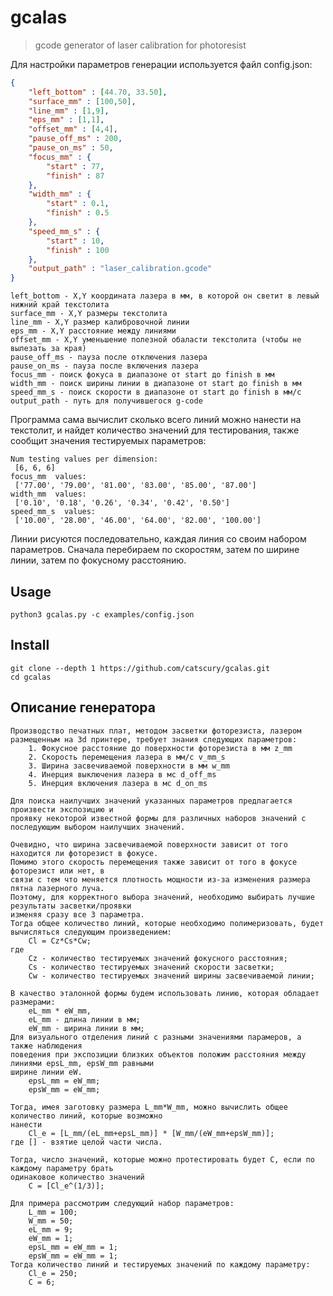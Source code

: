 # gcalas
> gcode generator of laser calibration for photoresist

Для настройки параметров генерации используется файл config.json:

```json
{
    "left_bottom" : [44.70, 33.50],
    "surface_mm" : [100,50],
    "line_mm" : [1,9],
    "eps_mm" : [1,1],
    "offset_mm" : [4,4],
    "pause_off_ms" : 200,
    "pause_on_ms" : 50,
    "focus_mm" : {
        "start" : 77,
        "finish" : 87
    },
    "width_mm" : {
        "start" : 0.1,
        "finish" : 0.5
    },
    "speed_mm_s" : {
        "start" : 10,
        "finish" : 100
    },
    "output_path" : "laser_calibration.gcode"
}

```
    left_bottom - X,Y координата лазера в мм, в которой он светит в левый нижний край текстолита
    surface_mm - X,Y размеры текстолита
    line_mm - X,Y размер калибровочной линии
    eps_mm - X,Y расстояние между линиями
    offset_mm - X,Y уменьшение полезной обаласти текстолита (чтобы не вылезать за края)
    pause_off_ms - пауза после отключения лазера
    pause_on_ms - пауза после включения лазера
    focus_mm - поиск фокуса в диапазоне от start до finish в мм
    width_mm - поиск ширины линии в диапазоне от start до finish в мм
    speed_mm_s - поиск скорости в диапазоне от start до finish в мм/с
    output_path - путь для получившегося g-code

Программа сама вычислит сколько всего линий можно нанести на текстолит, и найдет
количество значений для тестирования, также сообщит значения тестируемых параметров:
```console
Num testing values per dimension:
 [6, 6, 6]
focus_mm  values:
 ['77.00', '79.00', '81.00', '83.00', '85.00', '87.00']
width_mm  values:
 ['0.10', '0.18', '0.26', '0.34', '0.42', '0.50']
speed_mm_s  values:
 ['10.00', '28.00', '46.00', '64.00', '82.00', '100.00']
```

 Линии рисуются последовательно, каждая линия со своим набором параметров.
 Сначала перебираем по скоростям, затем по ширине линии, затем по фокусному расстоянию.
 

## Usage
    python3 gcalas.py -c examples/config.json


## Install
    git clone --depth 1 https://github.com/catscury/gcalas.git
    cd gcalas

## Описание генератора
    Производство печатных плат, методом засветки фоторезиста, лазером
    размещенным на 3d принтере, требует знания следующих параметров:
        1. Фокусное расстояние до поверхности фоторезиста в мм z_mm
        2. Cкорость перемещения лазера в мм/с v_mm_s
        3. Ширина засвечиваемой поверхности в мм w_mm
        4. Инерция выключения лазера в мс d_off_ms
        5. Инерция включения лазера в мс d_on_ms

    Для поиска наилучших значений указанных параметров предлагается произвести экспозицию и
    проявку некоторой известной формы для различных наборов значений с последующим выбором наилучших значений.

    Очевидно, что ширина засвечиваемой поверхности зависит от того находится ли фоторезист в фокусе.
    Помимо этого скорость перемещения также зависит от того в фокусе фоторезист или нет, в
    связи с тем что меняется плотность мощности из-за изменения размера пятна лазерного луча.
    Поэтому, для корректного выбора значений, необходимо выбирать лучшие результаты засветки/проявки
    изменяя сразу все 3 параметра.
    Тогда общее количество линий, которые необходимо полимеризовать, будет вычисляться следующим произведением:
        Cl = Cz*Cs*Cw;
    где
        Cz - количество тестируемых значений фокусного расстояния;
        Cs - количество тестируемых значений скорости засветки;
        Cw - количество тестируемых значений ширины засвечиваемой линии;

    В качество эталонной формы будем использовать линию, которая обладает размерами:
        eL_mm * eW_mm,  
        eL_mm - длина линии в мм;
        eW_mm - ширина линии в мм;
    Для визуального отделения линий с разными значениями парамеров, а также наблюдения
    поведения при экспозиции близких объектов положим расстояния между линиями epsL_mm, epsW_mm равными
    ширине линии eW.
        epsL_mm = eW_mm;
        epsW_mm = eW_mm;

    Тогда, имея заготовку размера L_mm*W_mm, можно вычислить общее количество линий, которые возможно
    нанести
        Cl_e = [L_mm/(eL_mm+epsL_mm)] * [W_mm/(eW_mm+epsW_mm)];
    где [] - взятие целой части числа.

    Тогда, число значений, которые можно протестировать будет C, если по каждому параметру брать
    одинаковое количество значений 
        C = [Cl_e^(1/3)];

    Для примера рассмотрим следующий набор параметров:
        L_mm = 100;
        W_mm = 50;
        eL_mm = 9;
        eW_mm = 1;
        epsL_mm = eW_mm = 1;
        epsW_mm = eW_mm = 1;
    Тогда количество линий и тестируемых значений по каждому параметру:
        Cl_e = 250;
        C = 6;
















